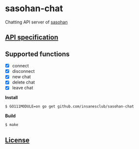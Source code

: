 # sasohan-chat

Chatting API server of [sasohan](https://github.com/insanesclub/sasohan)

## [API specification](https://github.com/insanesclub/sasohan/wiki/chat)

## Supported functions

- [x] connect
- [x] disconnect
- [x] new chat
- [x] delete chat
- [x] leave chat

**Install**

```bash
$ GO111MODULE=on go get github.com/insanesclub/sasohan-chat
```

**Build**

```bash
$ make
```

## [License](https://github.com/insanesclub/sasohan-chat/blob/master/LICENSE)
